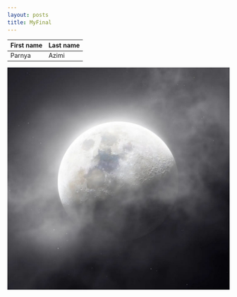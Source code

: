 ```yaml
---
layout: posts
title: MyFinal
---
```



| First name | Last name |
| ----------- | ----------- |
| Parnya | Azimi |

![moon](assets/images/Negar_۲۰۲۳۰۱۲۹_۲۱۳۸۲۱.png)